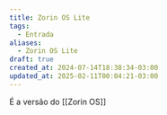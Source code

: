 ```yaml
---
title: Zorin OS Lite
tags:
  - Entrada
aliases:
  - Zorin OS Lite
draft: true
created_at: 2024-07-14T18:38:34-03:00
updated_at: 2025-02-11T00:04:21-03:00
---
```


É a versão do [[Zorin OS]]
